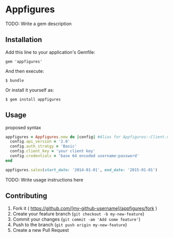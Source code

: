 # Appfigures

TODO: Write a gem description

## Installation

Add this line to your application's Gemfile:

    gem 'appfigures'

And then execute:

    $ bundle

Or install it yourself as:

    $ gem install appfigures

## Usage

proposed syntax
```ruby
appfigures = Appfigures.new do |config| #Alias for Appfigures::Client.new
  config.api_version = '2.0'
  config.auth_stratgy = 'Basic'
  config.client_key = 'your client key'
  config.credentials = 'base 64 encoded username:password'
end

appfigures.sales(start_date: '2014-01-01', end_date: '2015-01-01')
```

TODO: Write usage instructions here

## Contributing

1. Fork it ( https://github.com/[my-github-username]/appfigures/fork )
2. Create your feature branch (`git checkout -b my-new-feature`)
3. Commit your changes (`git commit -am 'Add some feature'`)
4. Push to the branch (`git push origin my-new-feature`)
5. Create a new Pull Request

